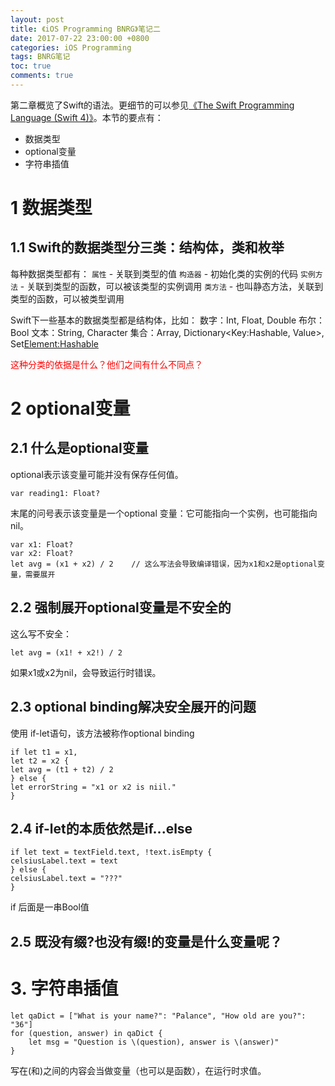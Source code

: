```yaml
---
layout: post
title: 《iOS Programming BNRG》笔记二
date: 2017-07-22 23:00:00 +0800
categories: iOS Programming
tags: BNRG笔记
toc: true
comments: true
---
```

第二章概览了Swift的语法。更细节的可以参见[《The Swift Programming Language (Swift 4)》](https://developer.apple.com/library/content/documentation/Swift/Conceptual/Swift_Programming_Language/TheBasics.html#//apple_ref/doc/uid/TP40014097-CH5-ID309)。本节的要点有：
- 数据类型
- optional变量
- 字符串插值
<!-- more -->

# 1 数据类型
## 1.1 Swift的数据类型分三类：结构体，类和枚举
每种数据类型都有：
`属性` - 关联到类型的值
`构造器` - 初始化类的实例的代码
`实例方法` - 关联到类型的函数，可以被该类型的实例调用
`类方法` - 也叫静态方法，关联到类型的函数，可以被类型调用

Swift下一些基本的数据类型都是结构体，比如：
数字：Int, Float, Double
布尔：Bool
文本：String, Character
集合：Array<Element>, Dictionary<Key:Hashable, Value>, Set<Element:Hashable>

<font color=red>这种分类的依据是什么？他们之间有什么不同点？</font>

# 2 optional变量
## 2.1 什么是optional变量
optional表示该变量可能并没有保存任何值。
``` objc
var reading1: Float?
```
末尾的问号表示该变量是一个optional 变量：它可能指向一个实例，也可能指向nil。
``` objc
var x1: Float?
var x2: Float?
let avg = (x1 + x2) / 2    // 这么写法会导致编译错误，因为x1和x2是optional变量，需要展开
```
## 2.2 强制展开optional变量是不安全的
这么写不安全：
``` objc
let avg = (x1! + x2!) / 2
```
如果x1或x2为nil，会导致运行时错误。

## 2.3 optional binding解决安全展开的问题
使用 if-let语句，该方法被称作optional binding
``` objc
if let t1 = x1,
let t2 = x2 {
let avg = (t1 + t2) / 2
} else {
let errorString = "x1 or x2 is niil."
}
```

## 2.4 if-let的本质依然是if...else
``` objc
if let text = textField.text, !text.isEmpty { 
celsiusLabel.text = text
} else {
celsiusLabel.text = "???"
}
```
if 后面是一串Bool值
## 2.5 既没有缀?也没有缀!的变量是什么变量呢？
# 3. 字符串插值
``` objc
let qaDict = ["What is your name?": "Palance", "How old are you?": "36"]
for (question, answer) in qaDict {
    let msg = "Question is \(question), answer is \(answer)"
}
```
写在\(和)之间的内容会当做变量（也可以是函数），在运行时求值。


